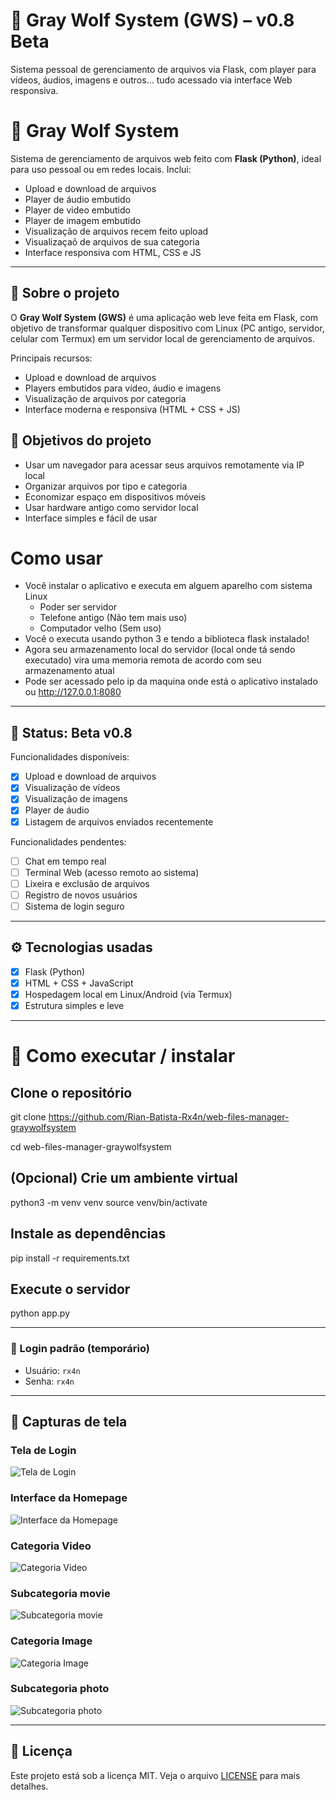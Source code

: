 # 🐺 Gray Wolf System (GWS) – v0.8 Beta
Sistema pessoal de gerenciamento de arquivos via Flask, com player para vídeos, áudios, imagens e outros… tudo acessado via interface Web responsiva.


# 🐺 Gray Wolf System

Sistema de gerenciamento de arquivos web feito com **Flask (Python)**, ideal para uso pessoal ou em redes locais. Inclui:
- Upload e download de arquivos
- Player de áudio embutido
- Player de video embutido
- Player de imagem embutido
- Visualização de arquivos recem feito upload
- Visualizaçaõ de arquivos de sua categoria
- Interface responsiva com HTML, CSS e JS

---

## 📁 Sobre o projeto

O **Gray Wolf System (GWS)** 
é uma aplicação web leve feita em Flask, com objetivo de transformar qualquer dispositivo com Linux (PC antigo, servidor, celular com Termux) em um servidor local de gerenciamento de arquivos.

Principais recursos:

- Upload e download de arquivos
- Players embutidos para vídeo, áudio e imagens
- Visualização de arquivos por categoria
- Interface moderna e responsiva (HTML + CSS + JS)

## 🎯 Objetivos do projeto

- Usar um navegador para acessar seus arquivos remotamente via IP local
- Organizar arquivos por tipo e categoria
- Economizar espaço em dispositivos móveis
- Usar hardware antigo como servidor local
- Interface simples e fácil de usar

# Como usar

- Você instalar o aplicativo e executa em alguem aparelho com sistema Linux
    - Poder ser servidor
    - Telefone antigo (Não tem mais uso)
    - Computador velho (Sem uso)
- Você o executa usando python 3 e tendo a biblioteca flask instalado!
- Agora seu armazenamento local do servidor (local onde tá sendo executado) vira uma memoria remota de acordo com seu armazenamento atual
- Pode ser acessado pelo ip da maquina onde está o aplicativo instalado ou http://127.0.0.1:8080

---

## 🚧 Status: Beta v0.8

Funcionalidades disponíveis:
- [x] Upload e download de arquivos
- [x] Visualização de vídeos
- [x] Visualização de imagens
- [x] Player de áudio
- [x] Listagem de arquivos enviados recentemente

Funcionalidades pendentes:
- [ ] Chat em tempo real
- [ ] Terminal Web (acesso remoto ao sistema)
- [ ] Lixeira e exclusão de arquivos
- [ ] Registro de novos usuários
- [ ] Sistema de login seguro

---

## ⚙️ Tecnologias usadas

- [x] Flask (Python)
- [x] HTML + CSS + JavaScript
- [x] Hospedagem local em Linux/Android (via Termux)
- [x] Estrutura simples e leve

---

# 🚀 Como executar / instalar

## Clone o repositório
git clone https://github.com/Rian-Batista-Rx4n/web-files-manager-graywolfsystem

cd web-files-manager-graywolfsystem

## (Opcional) Crie um ambiente virtual
python3 -m venv venv
source venv/bin/activate

## Instale as dependências
pip install -r requirements.txt

## Execute o servidor
python app.py

---

### 🔐 Login padrão (temporário)

- Usuário: `rx4n`  
- Senha: `rx4n`

---

## 📸 Capturas de tela

### Tela de Login
![Tela de Login](static/images/1_login.png)

### Interface da Homepage
![Interface da Homepage](static/images/2_homepage.png)

### Categoria Video
![Categoria Video](static/images/3_video.png)

### Subcategoria movie
![Subcategoria movie](static/images/4_movie.png)

### Categoria Image
![Categoria Image](static/images/5_image.png)

### Subcategoria photo
![Subcategoria photo](static/images/6_photo.png)

---

## 🧾 Licença

Este projeto está sob a licença MIT. Veja o arquivo [LICENSE](LICENSE) para mais detalhes.
